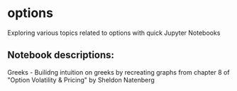 # options
Exploring various topics related to options with quick Jupyter Notebooks

## Notebook descriptions:
Greeks - Builidng intuition on greeks by recreating graphs from chapter 8 of "Option Volatility & Pricing" by Sheldon Natenberg
